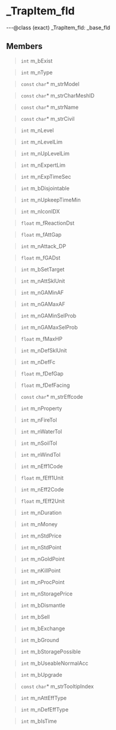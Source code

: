 # _TrapItem_fld

---@class (exact) _TrapItem_fld: _base_fld
 
## Members
 
> `int` m_bExist
 
> `int` m_nType
 
> `const` `char`* m_strModel
 
> `const` `char`* m_strCharMeshID
 
> `const` `char`* m_strName
 
> `const` `char`* m_strCivil
 
> `int` m_nLevel
 
> `int` m_nLevelLim
 
> `int` m_nUpLevelLim
 
> `int` m_nExpertLim
 
> `int` m_nExpTimeSec
 
> `int` m_bDisjointable
 
> `int` m_nUpkeepTimeMin
 
> `int` m_nIconIDX
 
> `float` m_fReactionDst
 
> `float` m_fAttGap
 
> `int` m_nAttack_DP
 
> `float` m_fGADst
 
> `int` m_bSetTarget
 
> `int` m_nAttSklUnit
 
> `int` m_nGAMinAF
 
> `int` m_nGAMaxAF
 
> `int` m_nGAMinSelProb
 
> `int` m_nGAMaxSelProb
 
> `float` m_fMaxHP
 
> `int` m_nDefSklUnit
 
> `int` m_nDefFc
 
> `float` m_fDefGap
 
> `float` m_fDefFacing
 
> `const` `char`* m_strEffcode
 
> `int` m_nProperty
 
> `int` m_nFireTol
 
> `int` m_nWaterTol
 
> `int` m_nSoilTol
 
> `int` m_nWindTol
 
> `int` m_nEff1Code
 
> `float` m_fEff1Unit
 
> `int` m_nEff2Code
 
> `float` m_fEff2Unit
 
> `int` m_nDuration
 
> `int` m_nMoney
 
> `int` m_nStdPrice
 
> `int` m_nStdPoint
 
> `int` m_nGoldPoint
 
> `int` m_nKillPoint
 
> `int` m_nProcPoint
 
> `int` m_nStoragePrice
 
> `int` m_bDismantle
 
> `int` m_bSell
 
> `int` m_bExchange
 
> `int` m_bGround
 
> `int` m_bStoragePossible
 
> `int` m_bUseableNormalAcc
 
> `int` m_bUpgrade
 
> `const` `char`* m_strTooltipIndex
 
> `int` m_nAttEffType
 
> `int` m_nDefEffType
 
> `int` m_bIsTime
 
